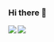 ### Hi there 👋


<img align="left" src="https://github-readme-stats.vercel.app/api?username=SkwalExe&count_private=false&show_icons=true&hide_border=true&hide=stars"/>
<img align="left" src="https://github-readme-stats.vercel.app/api/top-langs/?username=SkwalExe&layout=compact&card_width=250&hide_border=true"/>
